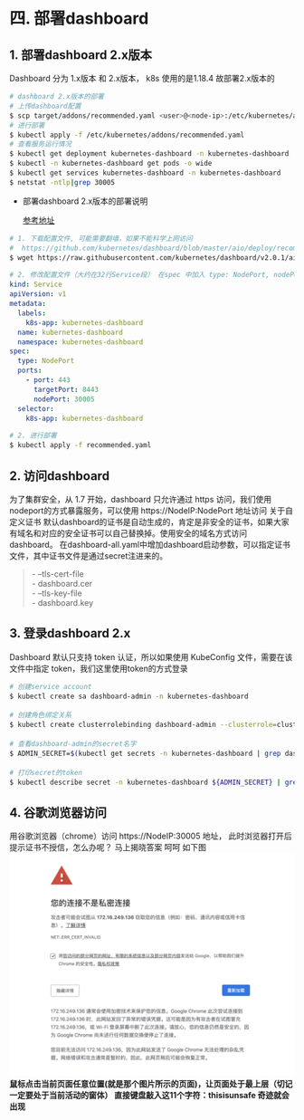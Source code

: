 # 四. 部署dashboard
## 1. 部署dashboard 2.x版本

Dashboard 分为 1.x版本 和 2.x版本， k8s 使用的是1.18.4 故部署2.x版本的

```bash
# dashboard 2.x版本的部署
# 上传dashboard配置
$ scp target/addons/recommended.yaml <user>@<node-ip>:/etc/kubernetes/addons/
# 进行部署
$ kubectl apply -f /etc/kubernetes/addons/recommended.yaml
# 查看服务运行情况
$ kubectl get deployment kubernetes-dashboard -n kubernetes-dashboard
$ kubectl -n kubernetes-dashboard get pods -o wide
$ kubectl get services kubernetes-dashboard -n kubernetes-dashboard
$ netstat -ntlp|grep 30005
```

* 部署dashboard 2.x版本的部署说明

  [参考地址](https://github.com/kubernetes/dashboard/releases[)

```bash
# 1. 下载配置文件, 可能需要翻墙，如果不能科学上网访问
#  https://github.com/kubernetes/dashboard/blob/master/aio/deploy/recommended.yaml 拷贝出文件内容
$ wget https://raw.githubusercontent.com/kubernetes/dashboard/v2.0.1/aio/deploy/recommended.yaml
```
```yaml
# 2. 修改配置文件（大约在32行Service段） 在spec 中加入 type: NodePort, nodePort: 30005 配置
kind: Service
apiVersion: v1
metadata:
  labels:
    k8s-app: kubernetes-dashboard
  name: kubernetes-dashboard
  namespace: kubernetes-dashboard
spec:
  type: NodePort
  ports:
    - port: 443
      targetPort: 8443
      nodePort: 30005
  selector:
    k8s-app: kubernetes-dashboard
```
```bash
# 2. 进行部署
$ kubectl apply -f recommended.yaml
```

## 2. 访问dashboard

为了集群安全，从 1.7 开始，dashboard 只允许通过 https 访问，我们使用nodeport的方式暴露服务，可以使用 https://NodeIP:NodePort 地址访问 
关于自定义证书 
默认dashboard的证书是自动生成的，肯定是非安全的证书，如果大家有域名和对应的安全证书可以自己替换掉。使用安全的域名方式访问dashboard。 
在dashboard-all.yaml中增加dashboard启动参数，可以指定证书文件，其中证书文件是通过secret注进来的。

> \- –tls-cert-file  
\- dashboard.cer  
\- –tls-key-file  
\- dashboard.key

## 3. 登录dashboard 2.x
Dashboard 默认只支持 token 认证，所以如果使用 KubeConfig 文件，需要在该文件中指定 token，我们这里使用token的方式登录
```bash
# 创建service account
$ kubectl create sa dashboard-admin -n kubernetes-dashboard

# 创建角色绑定关系
$ kubectl create clusterrolebinding dashboard-admin --clusterrole=cluster-admin --serviceaccount=kubernetes-dashboard:dashboard-admin

# 查看dashboard-admin的secret名字
$ ADMIN_SECRET=$(kubectl get secrets -n kubernetes-dashboard | grep dashboard-admin | awk '{print $1}')

# 打印secret的token
$ kubectl describe secret -n kubernetes-dashboard ${ADMIN_SECRET} | grep -E '^token' | awk '{print $2}'
```
## 4. 谷歌浏览器访问
用谷歌浏览器（chrome）访问 https://NodeIP:30005 地址， 此时浏览器打开后提示证书不授信，怎么办呢？ 马上揭晓答案 呵呵
如下图
![Image](./ca.png)
**鼠标点击当前页面任意位置(就是那个图片所示的页面)，让页面处于最上层（切记一定要处于当前活动的窗体） 直接键盘敲入这11个字符：thisisunsafe 奇迹就会出现**